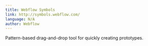 ```yaml
---
title: Webflow Symbols
link: http://symbols.webflow.com/
language: N/A
author: Webflow
---
```


Pattern-based drag-and-drop tool for quickly creating prototypes.